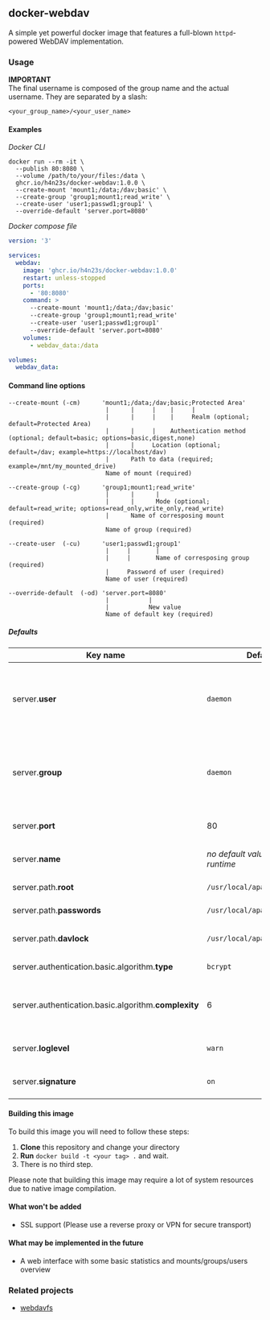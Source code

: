 ## docker-webdav

A simple yet powerful docker image that features a full-blown ``httpd``-powered WebDAV implementation.

### Usage

**IMPORTANT**  
The final username is composed of the group name and the actual username. They are separated by a slash:
```
<your_group_name>/<your_user_name>
```

#### Examples

_Docker CLI_
```shell
docker run --rm -it \
  --publish 80:8080 \
  --volume /path/to/your/files:/data \
  ghcr.io/h4n23s/docker-webdav:1.0.0 \
  --create-mount 'mount1;/data;/dav;basic' \
  --create-group 'group1;mount1;read_write' \
  --create-user 'user1;passwd1;group1' \
  --override-default 'server.port=8080'
```

_Docker compose file_
```yaml
version: '3'

services:
  webdav:
    image: 'ghcr.io/h4n23s/docker-webdav:1.0.0'
    restart: unless-stopped
    ports:
      - '80:8080'
    command: >
      --create-mount 'mount1;/data;/dav;basic'
      --create-group 'group1;mount1;read_write'
      --create-user 'user1;passwd1;group1'
      --override-default 'server.port=8080'
    volumes:
      - webdav_data:/data

volumes:
  webdav_data:
```

#### Command line options

```shell
--create-mount (-cm)      'mount1;/data;/dav;basic;Protected Area'
                           |      |     |    |     |
                           |      |     |    |     Realm (optional; default=Protected Area)
                           |      |     |    Authentication method (optional; default=basic; options=basic,digest,none)
                           |      |     Location (optional; default=/dav; example=https://localhost/dav)
                           |      Path to data (required; example=/mnt/my_mounted_drive)
                           Name of mount (required)
                          
--create-group (-cg)      'group1;mount1;read_write'
                           |      |      |
                           |      |      Mode (optional; default=read_write; options=read_only,write_only,read_write)
                           |      Name of corresposing mount (required)
                           Name of group (required)
                          
--create-user  (-cu)      'user1;passwd1;group1'
                           |     |       |
                           |     |       Name of corresposing group (required)
                           |     Password of user (required)
                           Name of user (required)
                      
--override-default  (-od) 'server.port=8080'
                           |           |
                           |           New value
                           Name of default key (required)
```

##### Defaults

| Key name | Default value | Description |
| --- | --- | --- |
| server.**user** | ``daemon`` | Specifies the user under which httpd answers requests. Cannot be ``root``.  |
| server.**group** | ``daemon`` | Specifies the group under which httpd answers requests. Cannot be ``root``. |
| server.**port** | 80 | Specifies the port the server listens on. |
| server.**name** | _no default value; set by httpd at runtime_ | Please see the [official httpd documentation](http://httpd.apache.org/docs/2.4/en/mod/core.html#servername) |
| server.path.**root** | ``/usr/local/apache2`` | Path to server root |
| server.path.**passwords** | ``/usr/local/apache2/var/passwords`` | Path to hashed passwords |
| server.path.**davlock** | ``/usr/local/apache2/var`` | Path to davlock database |
| server.authentication.basic.algorithm.**type** | ``bcrypt`` | Can be ``bcrypt``, ``sha1`` and ``sha-1`` |
| server.authentication.basic.algorithm.**complexity** | 6 | Specifies the number of rounds to use when hashing with ``bcrypt`` |
| server.**loglevel** | ``warn`` | Please see the [official httpd documentation](https://httpd.apache.org/docs/2.4/en/mod/core.html#loglevel) |
| server.**signature** | ``on`` | Please see the [official httpd documentation](http://httpd.apache.org/docs/2.4/en/mod/core.html#serversignature) |


#### Building this image

To build this image you will need to follow these steps:

1. **Clone** this repository and change your directory
2. **Run** ``docker build -t <your tag> .`` and wait. 
3. There is no third step.

Please note that building this image may require a lot of system resources due to native image compilation.

#### What won't be added

- SSL support (Please use a reverse proxy or VPN for secure transport)

#### What may be implemented in the future

- A web interface with some basic statistics and mounts/groups/users overview

### Related projects

- [webdavfs](https://github.com/miquels/webdavfs)
